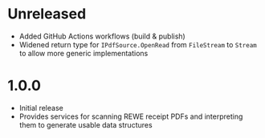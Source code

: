 ﻿# Unreleased

* Added GitHub Actions workflows (build & publish)
* Widened return type for `IPdfSource.OpenRead` from `FileStream` to `Stream` to allow more generic implementations

# 1.0.0

* Initial release
* Provides services for scanning REWE receipt PDFs and interpreting them to generate usable data structures
